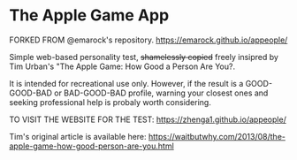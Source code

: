The Apple Game App
==================

FORKED FROM @emarock's repository. 
https://emarock.github.io/appeople/

Simple web-based personality test, ~~shamelessly copied~~ freely
insipred by Tim Urban's "The Apple Game: How Good a Person Are You?. 



It is intended for recreational use only. However, if the result is a
GOOD-GOOD-BAD or BAD-GOOD-BAD profile, warning your closest ones and
seeking professional help is probaly worth considering.

TO VISIT THE WEBSITE FOR THE TEST: https://zhenga1.github.io/appeople/

Tim's original article is available here:
https://waitbutwhy.com/2013/08/the-apple-game-how-good-person-are-you.html

